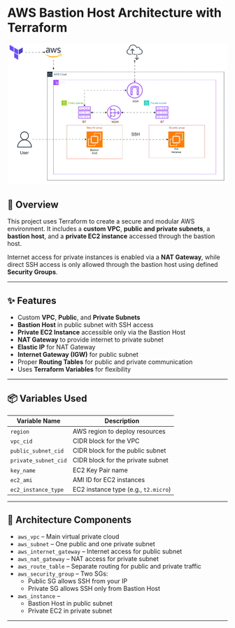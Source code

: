 #  AWS Bastion Host Architecture with Terraform

![Architecture Diagram](./aws-bastion-host.gif)

## 📘 Overview

This project uses Terraform to create a secure and modular AWS environment. It includes a **custom VPC**, **public and private subnets**, a **bastion host**, and a **private EC2 instance** accessed through the bastion host.

Internet access for private instances is enabled via a **NAT Gateway**, while direct SSH access is only allowed through the bastion host using defined **Security Groups**.

---

## ✨ Features

- Custom **VPC**, **Public**, and **Private Subnets**
- **Bastion Host** in public subnet with SSH access
- **Private EC2 Instance** accessible only via the Bastion Host
- **NAT Gateway** to provide internet to private subnet
- **Elastic IP** for NAT Gateway
- **Internet Gateway (IGW)** for public subnet
- Proper **Routing Tables** for public and private communication
- Uses **Terraform Variables** for flexibility

---

## 📦 Variables Used

| Variable Name           | Description                                 |
|-------------------------|---------------------------------------------|
| `region`                | AWS region to deploy resources              |
| `vpc_cid`               | CIDR block for the VPC                      |
| `public_subnet_cid`     | CIDR block for the public subnet            |
| `private_subnet_cid`    | CIDR block for the private subnet           |
| `key_name`              | EC2 Key Pair name                           |
| `ec2_ami`               | AMI ID for EC2 instances                    |
| `ec2_instance_type`     | EC2 instance type (e.g., `t2.micro`)        |

---

## 🧱 Architecture Components

- `aws_vpc` – Main virtual private cloud
- `aws_subnet` – One public and one private subnet
- `aws_internet_gateway` – Internet access for public subnet
- `aws_nat_gateway` – NAT access for private subnet
- `aws_route_table` – Separate routing for public and private traffic
- `aws_security_group` – Two SGs:
  - Public SG allows SSH from your IP
  - Private SG allows SSH only from Bastion Host
- `aws_instance` – 
  - Bastion Host in public subnet
  - Private EC2 in private subnet

---
